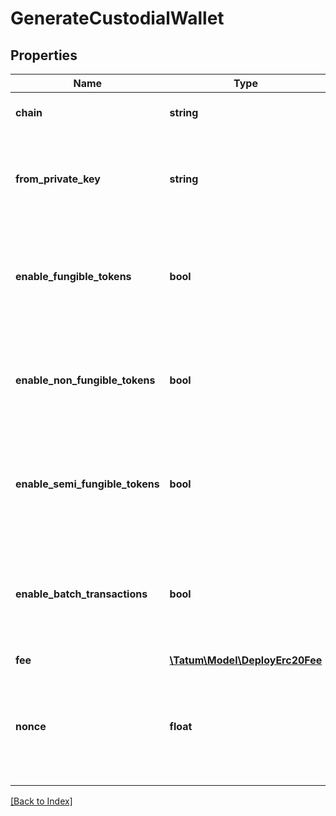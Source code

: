 # GenerateCustodialWallet

## Properties

Name | Type | Description | Notes
------------ | ------------- | ------------- | -------------
**chain** | **string** | Blockchain to work with. |
**from_private_key** | **string** | Private key of account, from which the transaction will be initiated. |
**enable_fungible_tokens** | **bool** | If address should support ERC20 tokens, it should be marked as true. |
**enable_non_fungible_tokens** | **bool** | If address should support ERC721 tokens, it should be marked as true. |
**enable_semi_fungible_tokens** | **bool** | If address should support ERC1155 tokens, it should be marked as true. |
**enable_batch_transactions** | **bool** | If address should support batch transfers of the assets, it should be marked as true. |
**fee** | [**\Tatum\Model\DeployErc20Fee**](DeployErc20Fee.md) |  | [optional]
**nonce** | **float** | The nonce to be set to the transaction; if not present, the last known nonce will be used | [optional]

[[Back to Index]](../index.md)
